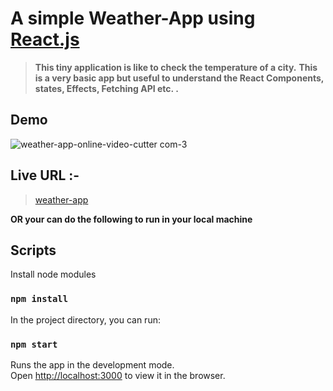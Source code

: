 # A simple Weather-App using [React.js](https://reactjs.org)

> **This tiny application is like to check the temperature of a city.**
> **This is a very basic app but useful to understand the React Components, states, Effects, Fetching API etc. .**

## Demo
![weather-app-_online-video-cutter com_-_3_](https://user-images.githubusercontent.com/84847269/128592025-238e0592-a5d9-4872-aca1-0c4c93045da0.gif)

## Live URL :-
>[weather-app](http://localhost:3000/)
>

**OR your can do the following to run in your local machine**

##  Scripts

Install node modules

### `npm install`

In the project directory, you can run:


### `npm start`

Runs the app in the development mode.\
Open [http://localhost:3000](http://localhost:3000) to view it in the browser.

